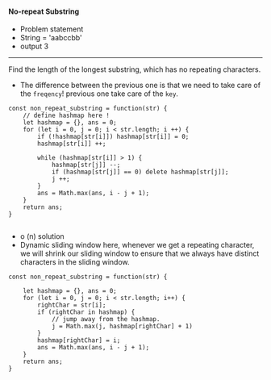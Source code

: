 #### No-repeat Substring

- Problem statement
- String = 'aabccbb'
- output 3

---
Find the length of the longest substring, which has no repeating characters.

- The difference between the previous one is that we need to take care of the `freqency`! previous one take care of the `key`.

```
const non_repeat_substring = function(str) {
    // define hashmap here !
    let hashmap = {}, ans = 0;
    for (let i = 0, j = 0; i < str.length; i ++) {
        if (!hashmap[str[i]]) hashmap[str[i]] = 0;
        hashmap[str[i]] ++;

        while (hashmap[str[i]] > 1) {
            hashmap[str[j]] --;
            if (hashmap[str[j]] == 0) delete hashmap[str[j]];
            j ++;
        }
        ans = Math.max(ans, i - j + 1);
    }
    return ans;
}


```

- o (n) solution
- Dynamic sliding window here, whenever we get a repeating character, we will shrink our sliding window to ensure that we always have distinct characters in the sliding window.



```
const non_repeat_substring = function(str) {

    let hashmap = {}, ans = 0;
    for (let i = 0, j = 0; i < str.length; i++) {
        rightChar = str[i];
        if (rightChar in hashmap) {
            // jump away from the hashmap.
            j = Math.max(j, hashmap[rightChar] + 1)
        } 
        hashmap[rightChar] = i;
        ans = Math.max(ans, i - j + 1);
    }
    return ans;
}

```